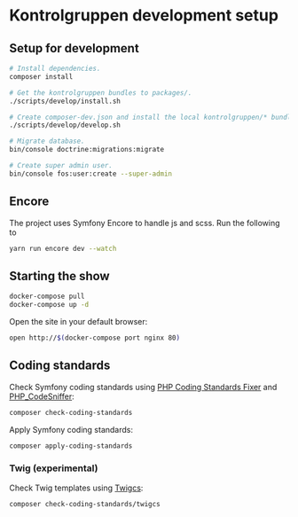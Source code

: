 # Kontrolgruppen development setup

## Setup for development

```sh
# Install dependencies.
composer install

# Get the kontrolgruppen bundles to packages/.
./scripts/develop/install.sh

# Create composer-dev.json and install the local kontrolgruppen/* bundles.
./scripts/develop/develop.sh

# Migrate database.
bin/console doctrine:migrations:migrate

# Create super admin user.
bin/console fos:user:create --super-admin
```

## Encore

The project uses Symfony Encore to handle js and scss. Run the following to 
```sh
yarn run encore dev --watch
```

## Starting the show

```sh
docker-compose pull
docker-compose up -d
```

Open the site in your default browser:

```sh
open http://$(docker-compose port nginx 80)
```

## Coding standards

Check Symfony coding standards using [PHP Coding Standards
Fixer](https://github.com/FriendsOfPHP/PHP-CS-Fixer) and
[PHP_CodeSniffer](https://github.com/squizlabs/PHP_CodeSniffer):

```sh
composer check-coding-standards
```

Apply Symfony coding standards:

```sh
composer apply-coding-standards
```

### Twig (experimental)

Check Twig templates using [Twigcs](https://github.com/allocine/twigcs):

```sh
composer check-coding-standards/twigcs
```
